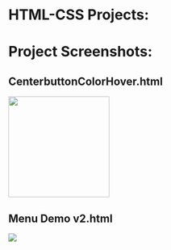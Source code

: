 # HTML-CSS Projects:

# Project Screenshots:

## CenterbuttonColorHover.html
<img src="https://github.com/theSwapnilZambare/Front_End_Devlopment/blob/master/Projects/OnePageProject/Images/CenterbuttonColorHover.png" width="200" height="200">

## Menu Demo v2.html
<img src="https://github.com/theSwapnilZambare/Front_End_Devlopment/blob/master/Projects/OnePageProject/Images/Menu%20Demo%20v2.png">




